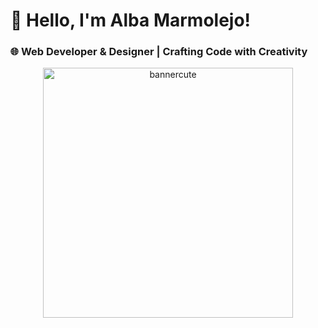 # 👋 Hello, I'm Alba Marmolejo!

### 🌐 Web Developer & Designer | Crafting Code with Creativity
<p align="center">
  <img src="[URL_de_la_imagen](https://i.pinimg.com/736x/ea/3d/c0/ea3dc0a99c35f658cc563f80269a144c.jpg)" alt="bannercute" width="400" />
</p>
